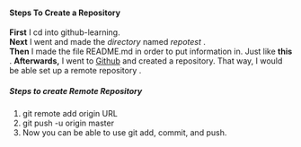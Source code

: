 #### Steps To Create a Repository
**First** I cd into github-learning.  
**Next** I went and made the _directory_ named _repotest_ .  
**Then** I made the file README.md in order to put information in. Just like **this** . 
**Afterwards,** I went to [Github](github.com) and created a repository. That way, I would be able set up a remote repository .   
##### Steps to create Remote Repository
1. git remote add origin URL
2. git push -u origin master
3. Now you can be able to use git add, commit, and push.

